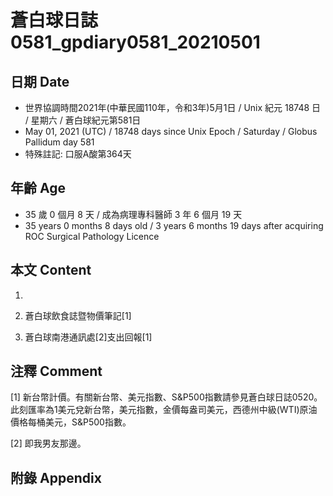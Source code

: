 [_metadata_:encoding]: - "utf-8"
[_metadata_:language]: - "zh-Hant-TW"
[_metadata_:fileformat]: - "markdown"
[_metadata_:MIME_type]: - "text/plain"
[_metadata_:markdown_version]: - "commonmark version 0.29"
[_metadata_:markdown_spec]: - "https://spec.commonmark.org/0.29/"

# 蒼白球日誌0581_gpdiary0581_20210501 #

## 日期 Date ##

* 世界協調時間2021年(中華民國110年，令和3年)5月1日 / Unix 紀元 18748 日 / 星期六 / 蒼白球紀元第581日
* May 01, 2021 (UTC) / 18748 days since Unix Epoch / Saturday / Globus Pallidum day 581
* 特殊註記: 口服A酸第364天

## 年齡 Age ##

* 35 歲 0 個月 8 天 / 成為病理專科醫師 3 年 6 個月 19 天
* 35 years 0 months 8 days old / 3 years 6 months 19 days after acquiring ROC Surgical Pathology Licence

## 本文 Content ##

1. 

    
2. 蒼白球飲食誌暨物價筆記[1]

    
3. 蒼白球南港通訊處[2]支出回報[1]

    

## 注釋 Comment ##

[1] 新台幣計價。有關新台幣、美元指數、S&P500指數請參見蒼白球日誌0520。此刻匯率為1美元兌新台幣，美元指數，金價每盎司美元，西德州中級(WTI)原油價格每桶美元，S&P500指數。


[2] 即我男友那邊。



## 附錄 Appendix ##

